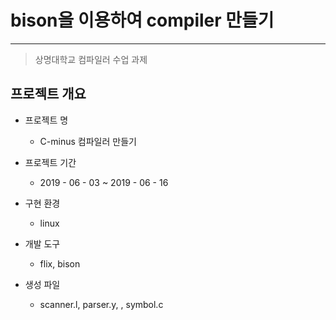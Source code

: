 # bison을 이용하여 compiler 만들기
----------------------------------------
> 상명대학교 컴파일러 수업 과제

## 프로젝트 개요

- 프로젝트 명
  * C-minus 컴파일러 만들기

- 프로젝트 기간
  * 2019 - 06 - 03 ~ 2019 - 06 - 16

- 구현 환경
  * linux

- 개발 도구
  * flix, bison
  
- 생성 파일
  * scanner.l, parser.y, , symbol.c
